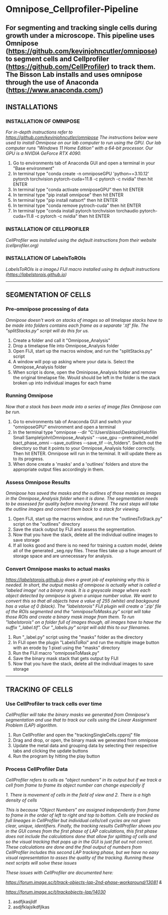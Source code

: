 # Omnipose_Cellprofiler-Pipeline

For segmenting and tracking single cells during growth under a microscope. This pipeline uses Omnipose (https://github.com/kevinjohncutler/omnipose) to segment cells and Cellprofiler (https://github.com/CellProfiler) to track them. The Bisson Lab installs and uses omnipose through the use of Anaconda (https://www.anaconda.com/)
---------------------------------------------------------------------------------------------------------------------------------------------------------------------------------------------
## INSTALLATIONS

### INSTALLATION OF OMNIPOSE
*For in-depth instructions refer to https://github.com/kevinjohncutler/omnipose
The instructions below were used to install Omnipose on our lab computer to run using the GPU. Our lab computer runs "Windows 11 Home Edition" with a 64-bit processor. Our GPU is a NVIDIA GeForce RTX 4090.*

1. Go to environments tab of Anaconda GUI and open a terminal in your "Base environment"
2. In terminal type "conda create -n omniposeGPU 'python==3.10.12' pytorch torchvision pytorch-cuda=11.8 -c pytorch -c nvidia" then hit ENTER
3. In terminal type "conda activate omniposeGPU" then hit ENTER
4. In terminal type "pip install omnipose" then hit ENTER
5. In terminal type "pip install natsort" then hit ENTER
6. In terminal type "conda remove pytroch-cuda" then hit ENTER
7. In terminal type "conda install pytorch torchvision torchaudio pytorch-cuda=11.8 -c pytorch -c nvidia" then hit ENTER

### INSTALLATION OF CELLPROFILER
*CellProfiler was installed using the default instructions from their website (cellprofiler.org)*

### INSTALLATION OF LabelsToROIs
*LabelsToROIs is a imageJ FIJI macro installed using its default instructions (https://labelstorois.github.io)*

---------------------------------------------------------------------------------------------------------------------------------------------------------------------------------------------
## SEGMENTATION OF CELLS

### Pre-omnipose processing of data
*Omnipose doesn't work on stacks of images so all timelapse stacks have to be made into folders contains each frame as a separate '.tif' file. The "splitStacks.py" script will do this for us.*

1. Create a folder and call it "Omnipose_Analysis"
2. Drop a timelapse file into Omnipose_Analysis folder
3. Open FIJI, start up the macros window, and run the "splitStacks.py" script
4. A window will pop up asking where your data is. Select the Omnipose_Analysis folder
5. When script is done, open the Ominipose_Analysis folder and remove the original timelapse file. Would should be left in the folder is the stack broken up into individual images for each frame

### Running Omnipose
*Now that a stack has been made into a series of image files Omnipose can be run.*

1. Go to environments tab of Anaconda GUI and switch your "omniposeGPU" environment and open a terminal
2. In the terminal type "omnipose --dir "C:\Users\bisso\Desktop\Halofilin Small Sample\john\Omnipose_Analysis" --use_gpu --pretrained_model bact_phase_omni --save_outlines --save_tif --in_folders". Switch out the directory so that it points to your Omnipose_Analysis folder correctly. Then hit ENTER. Omnipose will run in the terminal. It will update there as to its progress.
3. When done create a 'masks' and a 'outlines' folders and store the appropriate output files accordingly in them.

### Assess Omnipose Results
*Omnipose has saved the masks and the outlines of those masks as images in the Omnipose_Analysis folder when it is done. The segmentation needs to be assessed for quality before moving forward. The next steps will take the outline images and convert them back to a stack for viewing.*

1. Open FIJI, start up the macros window, and run the "outlinesToStack.py" script on the "outlines" directory
2. Save the stack output by FIJI and assess the segmentation.
3. Now that you have the stack, delete all the individual outline images to save storage
4. If all looks good and there is no need for training a custom model, delete all of the generated _seg.npy files. These files take up a huge amount of storage space and are unnecessary for analysis.

### Convert Omnipose masks to actual masks
*https://labelstorois.github.io does a great job of explaining why this is needed. In short, the output masks of omnipose is actually what is called a 'labeled image' not a binary mask. It is a greyscale image where each object detected by omnipose is given a unique number value. We want to convert this so that all objects have a value of 255 (white) and backgound has a value of 0 (black). The "labelstorois" FIJI plugin will create a '.zip' file of the ROIs segmented and the "omniposeToMasks.py" script will take those ROIs and create a binary mask image from them. To run "labelstorois" on a folder full of images though, all images have to have the suffix "_label.tif". Our "_labels.py" script will add this to our filenames.*

1. Run "_label.py" script using the "masks" folder as the directory
2. In FIJI open the plugin "LabelsToRoi" and run the multiple image button with an erode by 1 pixel using the "masks" directory
3. Run the FIJI macro "omniposeToMask.py"
4. Save the binary mask stack that gets output by FIJI
5. Now that you have the stack, delete all the individual images to save storage

---------------------------------------------------------------------------------------------------------------------------------------------------------------------------------------------
## TRACKING OF CELLS

### Use CellProfiler to track cells over time
*CellProfiler will take the binary masks we generated from Omnipose's segmentation and use that to track our cells using the Linear Assignment Problem (LAP) algorithm.*

1. Run CellProfiler and open the "trackingSingleCells.cpproj" file
2. Drag and drop, or open, the binary mask we generated from omnipose
3. Update the metal data and grouping data by selecting their respective tabs and clicking the update buttons
4. Run the program by hitting the play button

### Process CellProfiler Data
*CellProfiler refers to cells as "object numbers" in its output but if we track a cell from frame to frame its object number can change especially if*

*1. There is movement of cells in the field of view and*
*2. There is a high density of cells*

*This is because "Object Numbers" are assigned independently from frame to frame in the order of left to right and top to bottom. Cells are tracked as full lineages in CellProfiler but individual cells/cell cycles are not given clear, unique, identifiers. Finally, the tracking results CellProfiler shows you in the GUI comes from the first phase of LAP calculations, this first phase does not include the calculations done that allow for splitting of cells and so the visual tracking that pops up in the GUI is just flat out not correct. These calculations are done and the final output of numbers from CellProfiler includes this second LAP tracking phase, but we have no easy visual representation to asses the quality of the tracking. Running these next scripts will solve these issues*

*These issues with CellProfiler are documented here:*

*https://forum.image.sc/t/track-objects-lap-2nd-phase-workaround/13081 &*

*https://forum.image.sc/t/trackobjects-lap/14030*

 1. asdfjkasjldf
 2. asdjfklajslkdfjlkas
